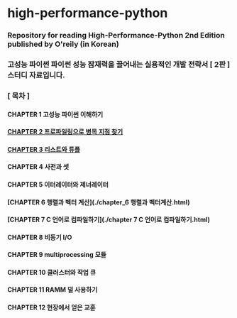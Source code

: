 # high-performance-python

### Repository for reading High-Performance-Python 2nd Edition published by O'reily (in Korean)
### 고성능 파이썬 파이썬 성능 잠재력을 끌어내는 실용적인 개발 전략서 [ 2판 ] 스터디 자료입니다.


### [ 목차 ]
#### CHAPTER 1 고성능 파이썬 이해하기
#### [CHAPTER 2 프로파일링으로 병목 지점 찾기](https://github.com/joielee09/high-performance-python/blob/main/chapter_2%20%ED%94%84%EB%A1%9C%ED%8C%8C%EC%9D%BC%EB%A7%81%EC%9C%BC%EB%A1%9C%20%EB%B3%91%EB%AA%A9%20%EC%A7%80%EC%A0%90%20%EC%B0%BE%EA%B8%B0.ipynb)
#### [CHAPTER 3 리스트와 튜플](https://github.com/joielee09/high-performance-python/blob/main/chapter_3%20%EB%A6%AC%EC%8A%A4%ED%8A%B8%EC%99%80%20%ED%8A%9C%ED%94%8C.ipynb)
#### CHAPTER 4 사전과 셋
#### CHAPTER 5 이터레이터와 제너레이터
#### [CHAPTER 6 행렬과 벡터 계산](./chapter_6 행렬과 벡터계산.html)
#### [CHAPTER 7 C 언어로 컴파일하기](./chapter 7 C 언어로 컴파일하기.html)
#### CHAPTER 8 비동기 I/O
#### CHAPTER 9 multiprocessing 모듈
#### CHAPTER 10 클러스터와 작업 큐
#### CHAPTER 11 RAMM 덜 사용하기
#### CHAPTER 12 현장에서 얻은 교훈
